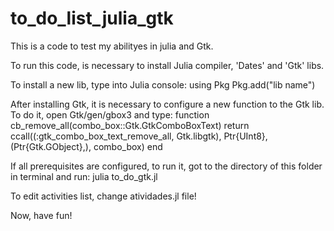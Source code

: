 # to_do_list_julia_gtk
This is a code to test my abilityes in julia and Gtk.

To run this code, is necessary to install Julia compiler, 'Dates' and 'Gtk' libs.

To install a new lib, type into Julia console:
  using Pkg
  Pkg.add("lib name")

After installing Gtk, it is necessary to configure a new function to the Gtk lib. To do it, open Gtk/gen/gbox3 and type:
    function cb_remove_all(combo_box::Gtk.GtkComboBoxText)
        return ccall((:gtk_combo_box_text_remove_all, Gtk.libgtk), Ptr{UInt8}, (Ptr{Gtk.GObject},), combo_box)
    end

If all prerequisites are configured, to run it, got to the directory of this folder in terminal and run:
  julia to_do_gtk.jl

To edit activities list, change atividades.jl file!

Now, have fun!
